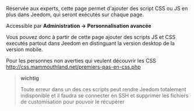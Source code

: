 Réservée aux experts, cette page permet d'ajouter des script CSS ou JS
en plus dans Jeedom, qui seront exécutés sur chaque page.

Accessible par **Administration → Personnalisation avancée**

Vous pouvez donc à partir de cette page ajouter des scripts JS et CSS
executés partout dans Jeedom en distinguant la version desktop de la
version mobile.

Pour les personnes non averties qui veulent découvrir les CSS
<http://css.mammouthland.net/premiers-pas-en-css.php>

> **wichtig**
>
> Toute erreur dans un des ces scripts peut rendre Jeedom totalement
> indisponible et il faudra se connecter en SSH et supprimer les
> fichiers de customisation pour pouvoir le récupérer
